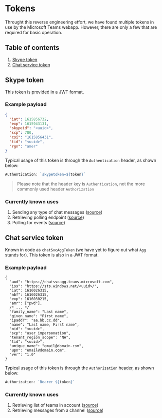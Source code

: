 # Tokens

Throught this reverse engineering effort, we have found multiple tokens in use by the Microsoft Teams webapp. However, there are only a few that are required for basic operation.

## Table of contents

1. [Skype token](#skype-token)
2. [Chat service token](#chat-service-token)

## Skype token

This token is provided in a JWT format.

### Example payload

```json
{
  "iat": 1615856732,
  "exp": 1615943131,
  "skypeid": "<uuid>",
  "scp": 780,
  "csi": "1615856431",
  "tid": "<uuid>",
  "rgn": "amer"
}
```

Typical usage of this token is through the `Authentication` header, as shown below:

```js
Authentication: `skypetoken=${token}`
```

> Please note that the header key is `Authentication`, not the more commonly used header `Authorization`

### Currently known uses

1. Sending any type of chat messages ([source](/teams/actions/send-message.js))
2. Retrieving polling endpoint ([source](/teams/actions/poll-endpoints.js))
3. Polling for events ([source](/teams/actions/poll.js))

## Chat service token

Known in code as `chatSvcAggToken` (we have yet to figure out what `Agg` stands for). This token is also in a JWT format.

### Example payload

```jsonc
{
  "aud": "https://chatsvcagg.teams.microsoft.com",
  "iss": "https://sts.windows.net/<uuid>/",
  "iat": 1616026315,
  "nbf": 1616026315,
  "exp": 1616030215,
  "amr": ["pwd"],
  /* ... */
  "family_name": "Last name",
  "given_name": "First name",
  "ipaddr": "aa.bb.cc.dd",
  "name": "Last name, First name",
  "oid": "<uuid>",
  "scp": "user_impersonation",
  "tenant_region_scope": "NA",
  "tid": "<uuid>",
  "unique_name": "email@domain.com",
  "upn": "email@domain.com",
  "ver": "1.0"
}
```

Typical usage of this token is through the `Authorization` header, as shown below:

```js
Authorization: `Bearer ${token}`
```

### Currently known uses

1. Retrieving list of teams in account ([source](/teams/actions/list-teams.js))
2. Retrieving messages from a channel ([source](/teams/actions/get-channel-messages.js))
